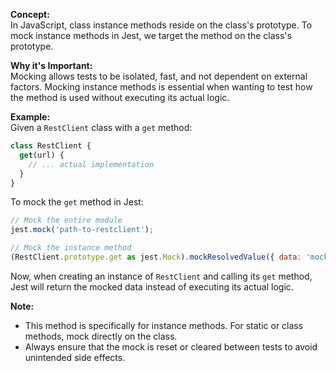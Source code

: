 **Concept:**  
In JavaScript, class instance methods reside on the class's prototype. To mock instance methods in Jest, we target the method on the class's prototype.

**Why it's Important:**  
Mocking allows tests to be isolated, fast, and not dependent on external factors. Mocking instance methods is essential when wanting to test how the method is used without executing its actual logic.

**Example:**  
Given a `RestClient` class with a `get` method:

```javascript
class RestClient {
  get(url) {
    // ... actual implementation
  }
}
```

To mock the `get` method in Jest:

```javascript
// Mock the entire module
jest.mock('path-to-restclient');

// Mock the instance method
(RestClient.prototype.get as jest.Mock).mockResolvedValue({ data: 'mockedData' });
```

Now, when creating an instance of `RestClient` and calling its `get` method, Jest will return the mocked data instead of executing its actual logic.

**Note:**  
- This method is specifically for instance methods. For static or class methods, mock directly on the class.
- Always ensure that the mock is reset or cleared between tests to avoid unintended side effects.